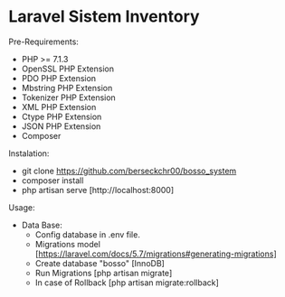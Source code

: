 # Laravel Sistem Inventory

Pre-Requirements:
- PHP >= 7.1.3
- OpenSSL PHP Extension
- PDO PHP Extension
- Mbstring PHP Extension
- Tokenizer PHP Extension
- XML PHP Extension
- Ctype PHP Extension
- JSON PHP Extension
- Composer

Instalation:
- git clone https://github.com/berseckchr00/bosso_system
- composer install
- php artisan serve [http://localhost:8000]

Usage:
- Data Base:
	- Config database in .env file.
	- Migrations model [https://laravel.com/docs/5.7/migrations#generating-migrations]
  	- Create database "bosso" [InnoDB]
  	- Run Migrations [php artisan migrate]
  	- In case of Rollback [php artisan migrate:rollback]
